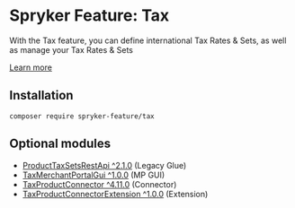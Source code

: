 # Spryker Feature: Tax

With the Tax feature, you can define international Tax Rates & Sets, as well as manage your Tax Rates & Sets

[Learn more](https://docs.spryker.com/docs/pbc/all/tax-management/202307.0/base-shop/tax-feature-overview.html)

## Installation

```
composer require spryker-feature/tax
```

## Optional modules
- [ProductTaxSetsRestApi ^2.1.0](https://github.com/spryker/product-tax-sets-rest-api) (Legacy Glue)
- [TaxMerchantPortalGui ^1.0.0](https://github.com/spryker/tax-merchant-portal-gui) (MP GUI)
- [TaxProductConnector ^4.11.0](https://github.com/spryker/tax-product-connector) (Connector)
- [TaxProductConnectorExtension ^1.0.0](https://github.com/spryker/tax-product-connector-extension) (Extension)
